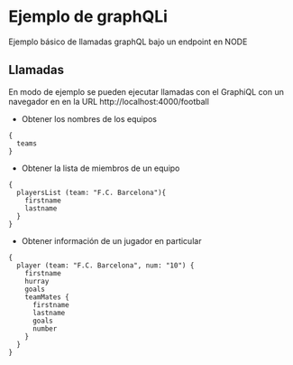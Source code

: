 # Ejemplo de graphQLi

Ejemplo básico de llamadas graphQL bajo un endpoint en NODE

## Llamadas

En modo de ejemplo se pueden ejecutar llamadas con el GraphiQL con un navegador
en en la URL http://localhost:4000/football

* Obtener los nombres de los equipos

```
{
  teams
}
```

* Obtener la lista de miembros de un equipo
```
{
  playersList (team: "F.C. Barcelona"){
    firstname
    lastname
  }
}
```
* Obtener información de un jugador en particular

```
{
  player (team: "F.C. Barcelona", num: "10") {
    firstname
    hurray
    goals
    teamMates {
      firstname
      lastname
      goals
      number
    }
  }
}
```
